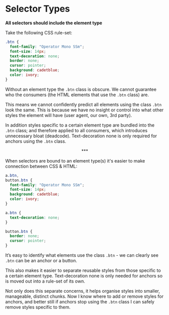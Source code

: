 # Selector Types
**All selectors should include the element type**

Take the following CSS rule-set:

```css
.btn {
  font-family: "Operator Mono SSm";
  font-size: 14px;
  text-decoration: none;
  border: none;
  cursor: pointer;
  background: cadetblue;
  color: ivory;
}
```

Without an element type the `.btn` class is obscure. We cannot guarantee who the consumers (the HTML elements that use the `.btn` class) are.

This means we cannot confidently predict all elements using the class `.btn` look the same. This is because we have no insight or control into what other styles the element will have (user agent, our own, 3rd party).

In addition styles specific to a certain element type are bundled into the `.btn` class; and therefore applied to all consumers, which introduces unnecessary bloat (deadcode). Text-decoration none is only required for anchors using the `.btn` class.

<p align="center">&ast;&ast;&ast;</p>

When selectors are bound to an element type(s) it's easier to make connection between CSS & HTML:

```css
a.btn,
button.btn {
  font-family: "Operator Mono SSm";
  font-size: 14px;
  background: cadetblue;
  color: ivory;
}

a.btn {
  text-decoration: none;
}

button.btn {
  border: none;
  cursor: pointer;
}
```

It’s easy to identify what elements use the class `.btn` - we can clearly see `.btn` can be an anchor or a button.

This also makes it easier to separate reusable styles from those specific to a certain element type. Text-decoration none is only needed for anchors so is moved out into a rule-set of its own.

Not only does this separate concerns, it helps organise styles into smaller, manageable, distinct chunks. Now I know where to add or remove styles for anchors, and better still if anchors stop using the `.btn` class I can safely remove styles specific to them.